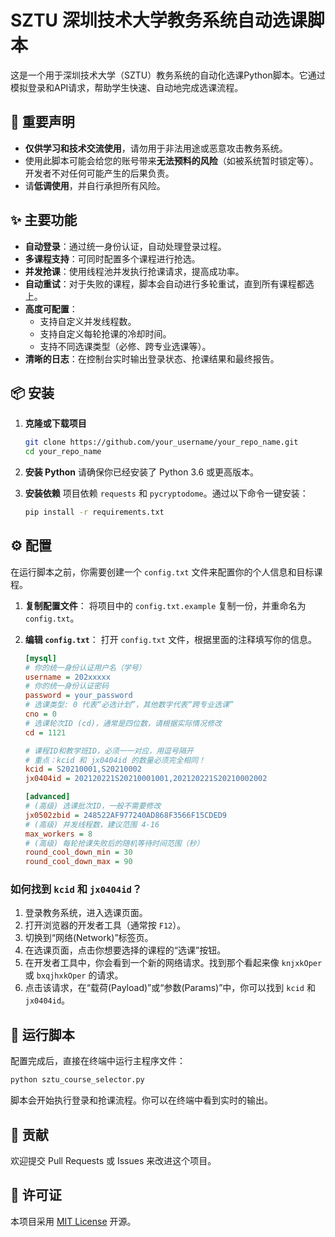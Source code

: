 # SZTU 深圳技术大学教务系统自动选课脚本

这是一个用于深圳技术大学（SZTU）教务系统的自动化选课Python脚本。它通过模拟登录和API请求，帮助学生快速、自动地完成选课流程。

## 📢 重要声明

*   **仅供学习和技术交流使用**，请勿用于非法用途或恶意攻击教务系统。
*   使用此脚本可能会给您的账号带来**无法预料的风险**（如被系统暂时锁定等）。开发者不对任何可能产生的后果负责。
*   请**低调使用**，并自行承担所有风险。

## ✨ 主要功能

*   **自动登录**：通过统一身份认证，自动处理登录过程。
*   **多课程支持**：可同时配置多个课程进行抢选。
*   **并发抢课**：使用线程池并发执行抢课请求，提高成功率。
*   **自动重试**：对于失败的课程，脚本会自动进行多轮重试，直到所有课程都选上。
*   **高度可配置**：
    *   支持自定义并发线程数。
    *   支持自定义每轮抢课的冷却时间。
    *   支持不同选课类型（必修、跨专业选课等）。
*   **清晰的日志**：在控制台实时输出登录状态、抢课结果和最终报告。

## 📦 安装

1.  **克隆或下载项目**
    ```bash
    git clone https://github.com/your_username/your_repo_name.git
    cd your_repo_name
    ```

2.  **安装 Python**
    请确保你已经安装了 Python 3.6 或更高版本。

3.  **安装依赖**
    项目依赖 `requests` 和 `pycryptodome`。通过以下命令一键安装：
    ```bash
    pip install -r requirements.txt
    ```

## ⚙️ 配置

在运行脚本之前，你需要创建一个 `config.txt` 文件来配置你的个人信息和目标课程。

1.  **复制配置文件**：
    将项目中的 `config.txt.example` 复制一份，并重命名为 `config.txt`。

2.  **编辑 `config.txt`**：
    打开 `config.txt` 文件，根据里面的注释填写你的信息。

    ```ini
    [mysql]
    # 你的统一身份认证用户名（学号）
    username = 202xxxxx
    # 你的统一身份认证密码
    password = your_password
    # 选课类型: 0 代表“必选计划”，其他数字代表“跨专业选课”
    cno = 0
    # 选课轮次ID (cd)，通常是四位数，请根据实际情况修改
    cd = 1121

    # 课程ID和教学班ID，必须一一对应，用逗号隔开
    # 重点：kcid 和 jx0404id 的数量必须完全相同！
    kcid = S20210001,S20210002
    jx0404id = 202120221S20210001001,202120221S20210002002

    [advanced]
    # (高级) 选课批次ID，一般不需要修改
    jx0502zbid = 248522AF977240AD868F3566F15CDED9
    # (高级) 并发线程数，建议范围 4-16
    max_workers = 8
    # (高级) 每轮抢课失败后的随机等待时间范围（秒）
    round_cool_down_min = 30
    round_cool_down_max = 90
    ```

### 如何找到 `kcid` 和 `jx0404id`？

1.  登录教务系统，进入选课页面。
2.  打开浏览器的开发者工具（通常按 `F12`）。
3.  切换到“网络(Network)”标签页。
4.  在选课页面，点击你想要选择的课程的“选课”按钮。
5.  在开发者工具中，你会看到一个新的网络请求。找到那个看起来像 `knjxkOper` 或 `bxqjhxkOper` 的请求。
6.  点击该请求，在“载荷(Payload)”或“参数(Params)”中，你可以找到 `kcid` 和 `jx0404id`。

## 🚀 运行脚本

配置完成后，直接在终端中运行主程序文件：

```bash
python sztu_course_selector.py
```

脚本会开始执行登录和抢课流程。你可以在终端中看到实时的输出。

## 🤝 贡献

欢迎提交 Pull Requests 或 Issues 来改进这个项目。

## 📄 许可证

本项目采用 [MIT License](LICENSE) 开源。 